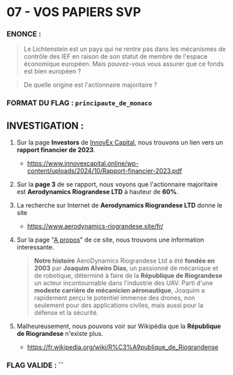 # 07 - VOS PAPIERS SVP

### ENONCE :

> Le Lichtenstein est un pays qui ne rentre pas dans les mécanismes de contrôle des IEF en raison de son statut de membre de l'espace économique européen. Mais pouvez-vous vous assurer que ce fonds est bien européen ?

> De quelle origine est l'actionnaire majoritaire ? 

### FORMAT DU FLAG : `principaute_de_monaco`

## INVESTIGATION :

1. Sur la page **Investors** de [InnovEx Capital](https://www.innovexcapital.online/?page_id=174), nous trouvons un lien vers un **rapport financier de 2023**.
    - https://www.innovexcapital.online/wp-content/uploads/2024/10/Rapport-financier-2023.pdf

2. Sur la **page 3** de se rapport, nous voyons que l'actionnaire majoritaire est **Aerodynamics Riograndese LTD** à hauteur de **60%**.

3. La recherche sur Internet de **Aerodynamics Riograndese LTD** donne le site
    - https://www.aerodynamics-riograndese.site/fr/

4. Sur la page "[A propos](https://www.aerodynamics-riograndese.site/fr/about/)" de ce site, nous trouvons une information interessante.
    > **Notre histoire**
    > AeroDynamics Riograndese Ltd a été **fondée en 2003** par **Joaquim Alveiro Dias**, un passionné de mécanique et de robotique, déterminé à faire de la **République de Riograndese** un acteur incontournable dans l'industrie des UAV. Parti d'une **modeste carrière de mécanicien aéronautique**, Joaquim a rapidement perçu le potentiel immense des drones, non seulement pour des applications civiles, mais aussi pour la défense et la sécurité.

5. Malheureusement, nous pouvons voir sur Wikipédia que la **République de Riograndese** n'existe plus.
    - https://fr.wikipedia.org/wiki/R%C3%A9publique_de_Riograndense

### FLAG VALIDE : ``
